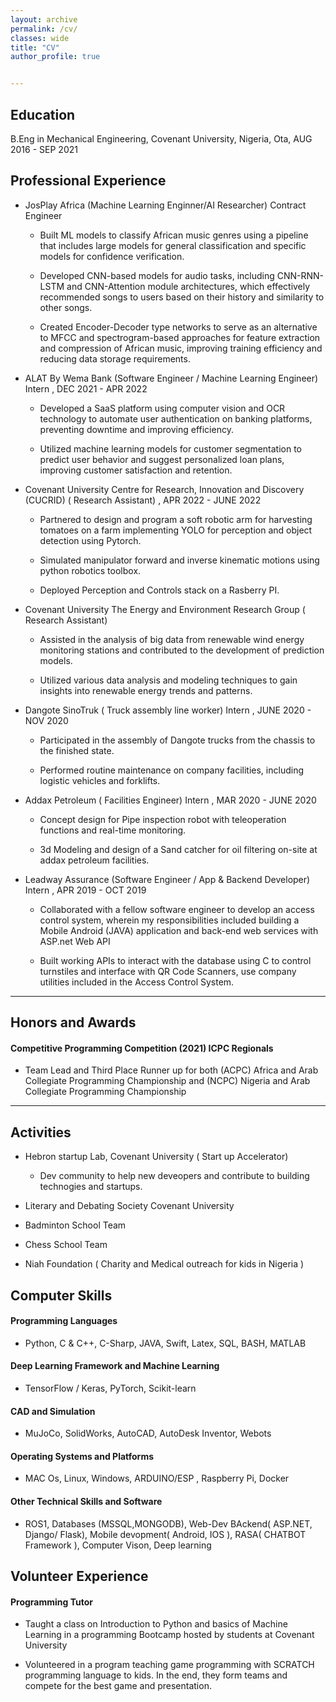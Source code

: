 ```yaml
---
layout: archive
permalink: /cv/
classes: wide
title: "CV"
author_profile: true


---
```


## Education
B.Eng in Mechanical Engineering, Covenant University, Nigeria, Ota, AUG 2016 - SEP 2021

## Professional Experience
- JosPlay Africa (Machine Learning Enginner/AI Researcher) Contract Engineer

    - Built ML models to classify African music genres using a pipeline that includes large models for general classification and specific models for confidence verification.

    - Developed CNN-based models for audio tasks, including CNN-RNN-LSTM and CNN-Attention module architectures, which effectively recommended songs to users based on their history and similarity to other songs.

    - Created Encoder-Decoder type networks to serve as an alternative to MFCC and spectrogram-based approaches for feature extraction and compression of African music, improving training efficiency and reducing data storage requirements.

- ALAT By Wema Bank (Software Engineer / Machine Learning Engineer) Intern , DEC 2021 - APR 2022

    - Developed a SaaS platform using computer vision and OCR technology to automate user authentication on banking platforms, preventing downtime and improving efficiency.

    - Utilized machine learning models for customer segmentation to predict user behavior and suggest personalized loan plans, improving customer satisfaction and retention.

- Covenant University Centre for Research, Innovation and Discovery (CUCRID) ( Research Assistant) , APR 2022 - JUNE 2022

    - Partnered to design and program a soft robotic arm for harvesting tomatoes on a farm implementing YOLO for perception and object detection using Pytorch.

    - Simulated manipulator forward and inverse kinematic motions using python robotics toolbox.

    - Deployed Perception and Controls stack on a Rasberry PI.

- Covenant University The Energy and Environment Research Group ( Research Assistant)

    - Assisted in the analysis of big data from renewable wind energy monitoring stations and contributed to the development of prediction models.

    - Utilized various data analysis and modeling techniques to gain insights into renewable energy trends and patterns.

- Dangote SinoTruk ( Truck assembly line worker) Intern , JUNE 2020 - NOV 2020

    - Participated in the assembly of Dangote trucks from the chassis to the finished state.

    - Performed routine maintenance on company facilities, including logistic vehicles and forklifts.

- Addax Petroleum ( Facilities Engineer) Intern , MAR 2020 - JUNE 2020

    - Concept design for Pipe inspection robot with teleoperation functions and real-time monitoring.

    - 3d Modeling and design of a Sand catcher for oil filtering on-site at addax petroleum facilities.

- Leadway Assurance (Software Engineer / App & Backend Developer) Intern , APR 2019 - OCT 2019

    - Collaborated with a fellow software engineer to develop an access control system, wherein my responsibilities included building a Mobile Android (JAVA) application and back-end web services with ASP.net Web API

    - Built working APIs to interact with the database using C to control turnstiles and interface with QR Code Scanners, use company utilities included in the Access Control System.

------

## Honors and Awards
#### Competitive Programming Competition (2021) ICPC Regionals

- Team Lead and Third Place Runner up for both (ACPC) Africa and Arab Collegiate Programming Championship
and (NCPC) Nigeria and Arab Collegiate Programming Championship

----------
## Activities
- Hebron startup Lab, Covenant University ( Start up Accelerator)

    - Dev community to help new deveopers and contribute to building technogies and startups.

- Literary and Debating Society Covenant University
- Badminton School Team
- Chess School Team
- Niah Foundation ( Charity and Medical outreach for kids in Nigeria )

## Computer Skills
#### Programming Languages
- Python, C & C++, C-Sharp, JAVA, Swift, Latex, SQL, BASH, MATLAB

#### Deep Learning Framework and Machine Learning

- TensorFlow / Keras, PyTorch, Scikit-learn

#### CAD and Simulation

- MuJoCo, SolidWorks, AutoCAD, AutoDesk Inventor, Webots

#### Operating Systems and Platforms

- MAC Os, Linux, Windows, ARDUINO/ESP , Raspberry Pi, Docker

#### Other Technical Skills and Software

- ROS1, Databases (MSSQL,MONGODB), Web-Dev BAckend( ASP.NET, Django/ Flask), Mobile devopment( Android, IOS ), RASA( CHATBOT Framework ), Computer Vison, Deep learning

## Volunteer Experience
#### Programming Tutor

- Taught a class on Introduction to Python and basics of Machine Learning in a programming Bootcamp hosted by students at Covenant University

- Volunteered in a program teaching game programming with SCRATCH programming language to kids. In the end, they form teams and compete for the best game and presentation.